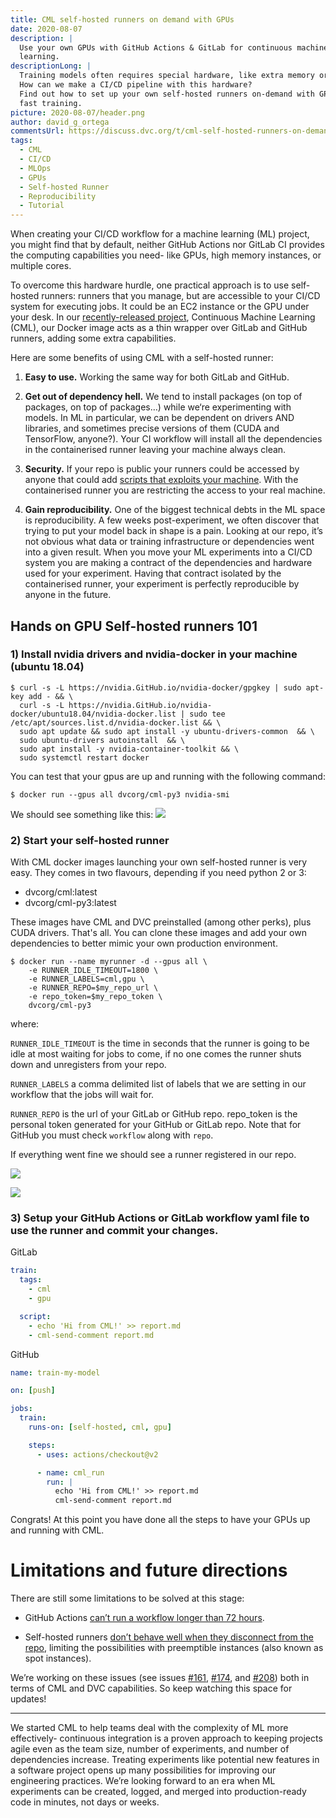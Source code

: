 ```yaml
---
title: CML self-hosted runners on demand with GPUs
date: 2020-08-07
description: |
  Use your own GPUs with GitHub Actions & GitLab for continuous machine
  learning.
descriptionLong: |
  Training models often requires special hardware, like extra memory or GPUs.
  How can we make a CI/CD pipeline with this hardware?
  Find out how to set up your own self-hosted runners on-demand with GPUs for
  fast training.
picture: 2020-08-07/header.png
author: david_g_ortega
commentsUrl: https://discuss.dvc.org/t/cml-self-hosted-runners-on-demand-with-gpus/462
tags:
  - CML
  - CI/CD
  - MLOps
  - GPUs
  - Self-hosted Runner
  - Reproducibility
  - Tutorial
---
```


When creating your CI/CD workflow for a machine learning (ML) project, you might
find that by default, neither GitHub Actions nor GitLab CI provides the
computing capabilities you need- like GPUs, high memory instances, or multiple
cores.

To overcome this hardware hurdle, one practical approach is to use self-hosted
runners: runners that you manage, but are accessible to your CI/CD system for
executing jobs. It could be an EC2 instance or the GPU under your desk. In our
[recently-released project](https://dvc.org/blog/cml-release), Continuous
Machine Learning (CML), our Docker image acts as a thin wrapper over GitLab and
GitHub runners, adding some extra capabilities.

Here are some benefits of using CML with a self-hosted runner:

1.  **Easy to use.** Working the same way for both GitLab and GitHub.

2.  **Get out of dependency hell.** We tend to install packages (on top of
    packages, on top of packages…) while we‘re experimenting with models. In ML
    in particular, we can be dependent on drivers AND libraries, and sometimes
    precise versions of them (CUDA and TensorFlow, anyone?). Your CI workflow
    will install all the dependencies in the containerised runner leaving your
    machine always clean.

3.  **Security.** If your repo is public your runners could be accessed by anyone
    that could add
    [scripts that exploits your machine](https://docs.github.com/en/actions/hosting-your-own-runners/about-self-hosted-runners#self-hosted-runner-security-with-public-repositories).
    With the containerised runner you are restricting the access to your real
    machine.

4.  **Gain reproducibility.** One of the biggest technical debts in the ML space
    is reproducibility. A few weeks post-experiment, we often discover that
    trying to put your model back in shape is a pain. Looking at our repo, it’s
    not obvious what data or training infrastructure or dependencies went into a
    given result. When you move your ML experiments into a CI/CD system you are
    making a contract of the dependencies and hardware used for your experiment.
    Having that contract isolated by the containerised runner, your experiment
    is perfectly reproducible by anyone in the future.

## Hands on GPU Self-hosted runners 101

### 1) Install nvidia drivers and nvidia-docker in your machine (ubuntu 18.04)

```dvc
$ curl -s -L https://nvidia.GitHub.io/nvidia-docker/gpgkey | sudo apt-key add - && \
  curl -s -L https://nvidia.GitHub.io/nvidia-docker/ubuntu18.04/nvidia-docker.list | sudo tee /etc/apt/sources.list.d/nvidia-docker.list && \
  sudo apt update && sudo apt install -y ubuntu-drivers-common  && \
  sudo ubuntu-drivers autoinstall  && \
  sudo apt install -y nvidia-container-toolkit && \
  sudo systemctl restart docker
```

You can test that your gpus are up and running with the following command:

```dvc
$ docker run --gpus all dvcorg/cml-py3 nvidia-smi
```

We should see something like this:
![](/uploads/images/2020-08-07/nvidia-smi-output.png)

### 2) Start your self-hosted runner

With CML docker images launching your own self-hosted runner is very easy. They
comes in two flavours, depending if you need python 2 or 3:

- dvcorg/cml:latest
- dvcorg/cml-py3:latest

These images have CML and DVC preinstalled (among other perks), plus CUDA
drivers. That's all. You can clone these images and add your own dependencies to
better mimic your own production environment.

```dvc
$ docker run --name myrunner -d --gpus all \
    -e RUNNER_IDLE_TIMEOUT=1800 \
    -e RUNNER_LABELS=cml,gpu \
    -e RUNNER_REPO=$my_repo_url \
    -e repo_token=$my_repo_token \
    dvcorg/cml-py3
```

where:

`RUNNER_IDLE_TIMEOUT` is the time in seconds that the runner is going to be idle
at most waiting for jobs to come, if no one comes the runner shuts down and
unregisters from your repo.

`RUNNER_LABELS` a comma delimited list of labels that we are setting in our
workflow that the jobs will wait for.

`RUNNER_REPO` is the url of your GitLab or GitHub repo. repo_token is the
personal token generated for your GitHub or GitLab repo. Note that for GitHub
you must check `workflow` along with `repo`.

If everything went fine we should see a runner registered in our repo.

![](/uploads/images/2020-08-07/registered-cml-runner-github.png)

![](/uploads/images/2020-08-07/registered-cml-runner-gitlab.png)

### 3) Setup your GitHub Actions or GitLab workflow yaml file to use the runner and commit your changes.

GitLab

```yaml
train:
  tags:
    - cml
    - gpu

  script:
    - echo 'Hi from CML!' >> report.md
    - cml-send-comment report.md
```

GitHub

```yaml
name: train-my-model

on: [push]

jobs:
  train:
    runs-on: [self-hosted, cml, gpu]

    steps:
      - uses: actions/checkout@v2

      - name: cml_run
        run: |
          echo 'Hi from CML!' >> report.md
          cml-send-comment report.md
```

Congrats! At this point you have done all the steps to have your GPUs up and
running with CML.

# Limitations and future directions

There are still some limitations to be solved at this stage:

- GitHub Actions
  [can’t run a workflow longer than 72 hours](https://docs.github.com/en/actions/getting-started-with-github-actions/about-github-actions#usage-limits).

- Self-hosted runners
  [don’t behave well when they disconnect from the repo](https://GitLab.com/GitLab-org/GitLab/-/issues/229851#note_390371734),
  limiting the possibilities with preemptible instances (also known as spot
  instances).

We’re working on these issues (see issues
[#161](https://github.com/iterative/cml/issues/161),
[#174](https://github.com/iterative/cml/issues/174), and
[#208](https://github.com/iterative/cml/issues/208)) both in terms of CML and
DVC capabilities. So keep watching this space for updates!

<hr />

We started CML to help teams deal with the complexity of ML more effectively-
continuous integration is a proven approach to keeping projects agile even as
the team size, number of experiments, and number of dependencies increase.
Treating experiments like potential new features in a software project opens up
many possibilities for improving our engineering practices. We’re looking
forward to an era when ML experiments can be created, logged, and merged into
production-ready code in minutes, not days or weeks.
